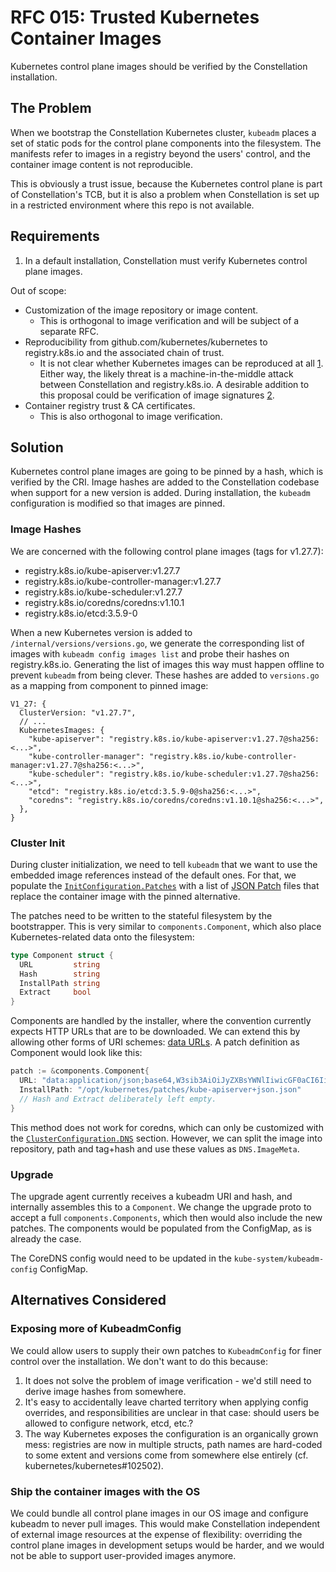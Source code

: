 # RFC 015: Trusted Kubernetes Container Images

Kubernetes control plane images should be verified by the Constellation installation.

## The Problem

When we bootstrap the Constellation Kubernetes cluster, `kubeadm` places a set
of static pods for the control plane components into the filesystem. The
manifests refer to images in a registry beyond the users' control, and the
container image content is not reproducible.

This is obviously a trust issue, because the Kubernetes control plane is
part of Constellation's TCB, but it is also a problem when Constellation is set
up in a restricted environment where this repo is not available.

## Requirements

1. In a default installation, Constellation must verify Kubernetes control plane images.

Out of scope:

- Customization of the image repository or image content.
  - This is orthogonal to image verification and will be subject of a separate
    RFC.
- Reproducibility from github.com/kubernetes/kubernetes to registry.k8s.io and
  the associated chain of trust.
  - It is not clear whether Kubernetes images can be reproduced at all [1].
    Either way, the likely threat is a machine-in-the-middle attack between
    Constellation and registry.k8s.io. A desirable addition to this proposal
    could be verification of image signatures [2].
- Container registry trust & CA certificates.
  - This is also orthogonal to image verification.

[1]: https://github.com/kubernetes/kubernetes/blob/master/build/README.md#reproducibility
[2]: https://kubernetes.io/docs/tasks/administer-cluster/verify-signed-artifacts/

## Solution

Kubernetes control plane images are going to be pinned by a hash, which is verified by
the CRI. Image hashes are added to the Constellation codebase when support for
a new version is added. During installation, the `kubeadm` configuration is
modified so that images are pinned.

### Image Hashes

We are concerned with the following control plane images (tags for v1.27.7):

- registry.k8s.io/kube-apiserver:v1.27.7
- registry.k8s.io/kube-controller-manager:v1.27.7
- registry.k8s.io/kube-scheduler:v1.27.7
- registry.k8s.io/coredns/coredns:v1.10.1
- registry.k8s.io/etcd:3.5.9-0

When a new Kubernetes version is added to `/internal/versions/versions.go`, we
generate the corresponding list of images with `kubeadm config images list` and
probe their hashes on registry.k8s.io. Generating the list of images this way
must happen offline to prevent `kubeadm` from being clever. These hashes are
added to `versions.go` as a mapping from component to pinned image:

```golang
V1_27: {
  ClusterVersion: "v1.27.7",
  // ...
  KubernetesImages: {
    "kube-apiserver": "registry.k8s.io/kube-apiserver:v1.27.7@sha256:<...>", 
    "kube-controller-manager": "registry.k8s.io/kube-controller-manager:v1.27.7@sha256:<...>", 
    "kube-scheduler": "registry.k8s.io/kube-scheduler:v1.27.7@sha256:<...>", 
    "etcd": "registry.k8s.io/etcd:3.5.9-0@sha256:<...>",
    "coredns": "registry.k8s.io/coredns/coredns:v1.10.1@sha256:<...>",
  },
}
```

### Cluster Init

During cluster initialization, we need to tell `kubeadm` that we want to use
the embedded image references instead of the default ones. For that, we
populate the
[`InitConfiguration.Patches`](https://pkg.go.dev/k8s.io/kubernetes@v1.27.7/cmd/kubeadm/app/apis/kubeadm/v1beta3#InitConfiguration)
with a list of [JSON Patch](https://datatracker.ietf.org/doc/html/rfc6902)
files that replace the container image with the pinned alternative.

The patches need to be written to the stateful filesystem by the
bootstrapper. This is very similar to `components.Component`, which also
place Kubernetes-related data onto the filesystem:

```go
type Component struct {
  URL         string
  Hash        string
  InstallPath string
  Extract     bool
}
```

Components are handled by the installer, where the convention currently expects
HTTP URLs that are to be downloaded. We can extend this by allowing other forms
of URI schemes:
[data URLs](https://developer.mozilla.org/en-US/docs/web/http/basics_of_http/data_urls).
A patch definition as Component would look like this:

```go
patch := &components.Component{
  URL: "data:application/json;base64,W3sib3AiOiJyZXBsYWNlIiwicGF0aCI6Ii9zcGVjL2NvbnRhaW5lcnMvMC9pbWFnZSIsInZhbHVlIjoicmVnaXN0cnkuazhzLmlvL215LWNvbnRyb2wtcGxhbmUtaW1hZ2U6djEuMjcuN0BzaGEyNTY6Li4uIn1dCg=="
  InstallPath: "/opt/kubernetes/patches/kube-apiserver+json.json"
  // Hash and Extract deliberately left empty.
}
```

This method does not work for coredns, which can only be customized with the
[`ClusterConfiguration.DNS`](https://pkg.go.dev/k8s.io/kubernetes@v1.27.7/cmd/kubeadm/app/apis/kubeadm/v1beta3#ClusterConfiguration)
section. However, we can split the image into repository, path and tag+hash
and use these values as `DNS.ImageMeta`.

### Upgrade

The upgrade agent currently receives a kubeadm URI and hash, and internally
assembles this to a `Component`. We change the upgrade proto to accept
a full `components.Components`, which then would also include the new patches.
The components would be populated from the ConfigMap, as is already the case.

The CoreDNS config would need to be updated in the `kube-system/kubeadm-config`
ConfigMap.

## Alternatives Considered

### Exposing more of KubeadmConfig

We could allow users to supply their own patches to `KubeadmConfig` for finer
control over the installation. We don't want to do this because:

1. It does not solve the problem of image verification - we'd still need to
   derive image hashes from somewhere.
2. It's easy to accidentally leave charted territory when applying config
   overrides, and responsibilities are unclear in that case: should users be
   allowed to configure network, etcd, etc.?
3. The way Kubernetes exposes the configuration is an organically grown mess:
   registries are now in multiple structs, path names are hard-coded to some
   extent and versions come from somewhere else entirely (cf.
   kubernetes/kubernetes#102502).

### Ship the container images with the OS

We could bundle all control plane images in our OS image and configure kubeadm
to never pull images. This would make Constellation independent of external
image resources at the expense of flexibility: overriding the control plane
images in development setups would be harder, and we would not be able to
support user-provided images anymore.
